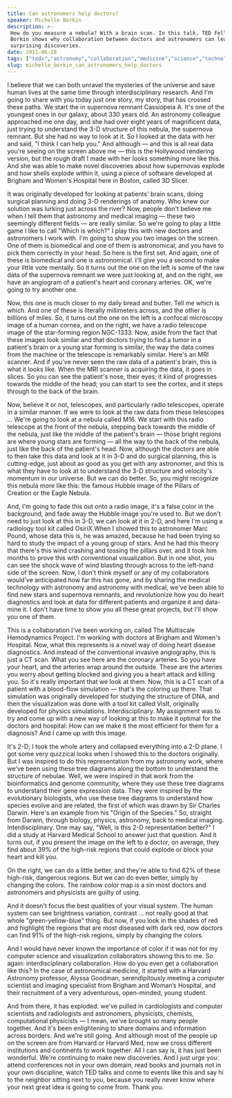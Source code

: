 ```yaml
---
title: Can astronomers help doctors?
speaker: Michelle Borkin
description: >-
 How do you measure a nebula? With a brain scan. In this talk, TED Fellow Michelle
 Borkin shows why collaboration between doctors and astronomers can lead to
 surprising discoveries.
date: 2011-06-28
tags: ["tedx","astronomy","collaboration","medicine","science","technology","medical-imaging","space","medical-research","visualizations"]
slug: michelle_borkin_can_astronomers_help_doctors
---
```


I believe that we can both unravel the mysteries of the universe and save human lives at
the same time through interdisciplinary research. And I'm going to share with you today
just one story, my story, that has crossed these paths. We start the in supernova remnant
Cassiopeia A. It's one of the youngest ones in our galaxy, about 330 years old. An
astronomy colleague approached me one day, and she had over eight years of magnificent
data, just trying to understand the 3-D structure of this nebula, the supernova remnant.
But she had no way to look at it. So I looked at the data with her and said, "I think I
can help you." And although — and this is all real data you're seeing on the screen above
me — this is the Hollywood rendering version, but the rough draft I made with her looks
something more like this. And she was able to make novel discoveries about how supernovas
explode and how shells explode within it, using a piece of software developed at Brigham
and Women's Hospital here in Boston, called 3D Slicer.

It was originally developed for looking at patients' brain scans, doing surgical planning
and doing 3-D renderings of anatomy. Who knew our solution was lurking just across the
river? Now, people don't believe me when I tell them that astronomy and medical imaging —
these two seemingly different fields — are really similar. So we're going to play a little
game I like to call "Which is which?" I play this with new doctors and astronomers I work
with. I'm going to show you two images on the screen. One of them is biomedical and one of
them is astronomical, and you have to pick them correctly in your head. So here is the
first set. And again, one of these is biomedical and one is astronomical. I'll give you a
second to make your little vote mentally. So it turns out the one on the left is some of
the raw data of the supernova remnant we were just looking at, and on the right, we have
an angiogram of a patient's heart and coronary arteries. OK, we're going to try another
one.

Now, this one is much closer to my daily bread and butter. Tell me which is which. And one
of these is literally millimeters across, and the other is billions of miles. So, it turns
out the one on the left is a confocal microscopy image of a human cornea, and on the
right, we have a radio telescope image of the star-forming region NGC-1333. Now, aside
from the fact that these images look similar and that doctors trying to find a tumor in a
patient's brain or a young star forming is similar, the way the data comes from the
machine or the telescope is remarkably similar. Here's an MRI scanner. And if you've never
seen the raw data of a patient's brain, this is what it looks like. When the MRI scanner
is acquiring the data, it goes in slices. So you can see the patient's nose, their eyes;
it kind of progresses towards the middle of the head; you can start to see the cortex, and
it steps through to the back of the brain.

Now, believe it or not, telescopes, and particularly radio telescopes, operate in a
similar manner. If we were to look at the raw data from these telescopes ... We're going
to look at a nebula called M16. We start with this radio telescope at the front of the
nebula, stepping back towards the middle of the nebula, just like the middle of the
patient's brain — those bright regions are where young stars are forming — all the way to
the back of the nebula, just like the back of the patient's head. Now, although the
doctors are able to then take this data and look at it in 3-D and do surgical planning,
this is cutting-edge, just about as good as you get with any astronomer, and this is what
they have to look at to understand the 3-D structure and velocity's momentum in our
universe. But we can do better. So, you might recognize this nebula more like this: the
famous Hubble image of the Pillars of Creation or the Eagle Nebula.

And, I'm going to fade this out onto a radio image, it's a false color in the background,
and fade away the Hubble image you're used to. But we don't need to just look at this in
3-D, we can look at it in 2-D, and here I'm using a radiology tool kit called OsiriX.When
I showed this to astronomer Marc Pound, whose data this is, he was amazed, because he had
been trying so hard to study the impact of a young group of stars. And he had this theory
that there's this wind crashing and tossing the pillars over, and it took him months to
prove this with conventional visualization. But in one shot, you can see the shock wave of
wind blasting through across to the left-hand side of the screen. Now, I don't think
myself or any of my collaborators would've anticipated how far this has gone, and by
sharing the medical technology with astronomy and astronomy with medical, we've been able
to find new stars and supernova remnants, and revolutionize how you do heart diagnostics
and look at data for different patients and organize it and data-mine it. I don't have time
to show you all these great projects, but I'll show you one of them.

This is a collaboration I've been working on, called The Multiscale Hemodynamics Project.
I'm working with doctors at Brigham and Women's Hospital. Now, what this represents is a
novel way of doing heart disease diagnostics. And instead of the conventional invasive
angiography, this is just a CT scan. What you see here are the coronary arteries. So you
have your heart, and the arteries wrap around the outside. These are the arteries you
worry about getting blocked and giving you a heart attack and killing you. So it's really
important that we look at them. Now, this is a CT scan of a patient with a blood-flow
simulation — that's the coloring up there. That simulation was originally developed for
studying the structure of DNA, and then the visualization was done with a tool kit called
VisIt, originally developed for physics simulations. Interdisciplinary. My assignment was
to try and come up with a new way of looking at this to make it optimal for the doctors
and hospital: How can we make it the most efficient for them for a diagnosis? And I came up
with this image.

It's 2-D; I took the whole artery and collapsed everything into a 2-D plane. I got some
very quizzical looks when I showed this to the doctors originally. But I was inspired to
do this representation from my astronomy work, where we've been using these tree diagrams
along the bottom to understand the structure of nebulae. Well, we were inspired in that
work from the bioinformatics and genome community, where they use these tree diagrams to
understand their gene expression data. They were inspired by the evolutionary biologists,
who use these tree diagrams to understand how species evolve and are related, the first of
which was drawn by Sir Charles Darwin. Here's an example from his "Origin of the Species."
So, straight from Darwin, through biology, physics, astronomy, back to medical imaging.
Interdisciplinary. One may say, "Well, is this 2-D representation better?" I did a study
at Harvard Medical School to answer just that question. And it turns out, if you present
the image on the left to a doctor, on average, they find about 39% of the high-risk
regions that could explode or block your heart and kill you.

On the right, we can do a little better, and they're able to find 62% of these high-risk,
dangerous regions. But we can do even better, simply by changing the colors. The rainbow
color map is a sin most doctors and astronomers and physicists are guilty of using.

And it doesn't focus the best qualities of your visual system. The human system can see
brightness variation, contrast ... not really good at that whole "green-yellow-blue"
thing. But now, if you look in the shades of red and highlight the regions that are most
diseased with dark red, now doctors can find 91% of the high-risk regions, simply by
changing the colors.

And I would have never known the importance of color if it was not for my computer science
and visualization collaborators showing this to me. So again: interdisciplinary
collaboration. How do you even get a collaboration like this? In the case of astronomical
medicine, it started with a Harvard Astronomy professor, Alyssa Goodman, serendipitously
meeting a computer scientist and imaging specialist from Brigham and Woman’s Hospital, and
their recruitment of a very adventurous, open-minded, young student. 

And from there, it has exploded: we've pulled in cardiologists and computer scientists and
radiologists and astronomers, physicists, chemists, computational physicists — I mean,
we've brought so many people together. And it's been enlightening to share domains and
information across borders. And we're still going. And although most of the people up on
the screen are from Harvard or Harvard Med, now we cross different institutions and
continents to work together. All I can say is, it has just been wonderful. We're continuing
to make new discoveries. And I just urge you: attend conferences not in your own domain,
read books and journals not in your own discipline, watch TED talks and come to events
like this and say hi to the neighbor sitting next to you, because you really never know
where your next great idea is going to come from. Thank you.

<!--
ad_duration=3.33
comment_count=44
event="TEDxBoston 2011"
external_start_time=0
intro_duration=11.82
is_subtitle_required="False"
is_talk_featured="True"
language="en"
language_swap="False"
native_language="en"
number_of_related_talks=6
number_of_speakers=1
number_of_subtitled_videos=0
number_of_tags=10
number_of_talk_download_languages=1
number_of_talk_more_resources=0
number_of_talk_recommendations=0
number_of_talks_take_actions=0
post_ad_duration=0.83
published_timestamp="2012-01-08 14:54:03"
recording_date="2011-06-28"
speaker_description="Physicist"
speaker_is_published=1
speaker_name="Michelle Borkin"
talk_name="Can astronomers help doctors?"
talks_tags=["tedx","astronomy","collaboration","medicine","science","technology","medical-imaging","space","medical-research","visualizations"]
url_audio="https://download.ted.com/talks/MichelleBorkin_2011X.mp3?apikey=acme-roadrunner"
url_photo_speaker="https://pe.tedcdn.com/images/ted/49966aa593d99508421f29c3faec43ac249c658a_254x191.jpg"
url_photo_talk="https://pe.tedcdn.com/images/ted/5643955701b0b98df0a4479278fc9a08bf016a1e_800x600.jpg"
url_webpage="https://www.ted.com/talks/michelle_borkin_can_astronomers_help_doctors"
video_type_name="TEDx Talk"
-->
